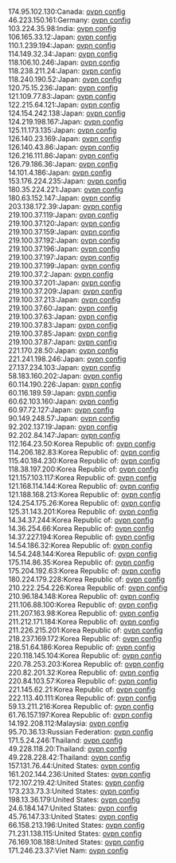 174.95.102.130:Canada: [ovpn config](vpn/174_95_102_130.ovpn)  
46.223.150.161:Germany: [ovpn config](vpn/46_223_150_161.ovpn)  
103.224.35.98:India: [ovpn config](vpn/103_224_35_98.ovpn)  
106.165.33.12:Japan: [ovpn config](vpn/106_165_33_12.ovpn)  
110.1.239.194:Japan: [ovpn config](vpn/110_1_239_194.ovpn)  
114.149.32.34:Japan: [ovpn config](vpn/114_149_32_34.ovpn)  
118.106.10.246:Japan: [ovpn config](vpn/118_106_10_246.ovpn)  
118.238.211.24:Japan: [ovpn config](vpn/118_238_211_24.ovpn)  
118.240.190.52:Japan: [ovpn config](vpn/118_240_190_52.ovpn)  
120.75.15.236:Japan: [ovpn config](vpn/120_75_15_236.ovpn)  
121.109.77.83:Japan: [ovpn config](vpn/121_109_77_83.ovpn)  
122.215.64.121:Japan: [ovpn config](vpn/122_215_64_121.ovpn)  
124.154.242.138:Japan: [ovpn config](vpn/124_154_242_138.ovpn)  
124.219.198.167:Japan: [ovpn config](vpn/124_219_198_167.ovpn)  
125.11.173.135:Japan: [ovpn config](vpn/125_11_173_135.ovpn)  
126.140.23.169:Japan: [ovpn config](vpn/126_140_23_169.ovpn)  
126.140.43.86:Japan: [ovpn config](vpn/126_140_43_86.ovpn)  
126.216.111.86:Japan: [ovpn config](vpn/126_216_111_86.ovpn)  
126.79.186.36:Japan: [ovpn config](vpn/126_79_186_36.ovpn)  
14.101.4.186:Japan: [ovpn config](vpn/14_101_4_186.ovpn)  
153.176.224.235:Japan: [ovpn config](vpn/153_176_224_235.ovpn)  
180.35.224.221:Japan: [ovpn config](vpn/180_35_224_221.ovpn)  
180.63.152.147:Japan: [ovpn config](vpn/180_63_152_147.ovpn)  
203.138.172.39:Japan: [ovpn config](vpn/203_138_172_39.ovpn)  
219.100.37.119:Japan: [ovpn config](vpn/219_100_37_119.ovpn)  
219.100.37.120:Japan: [ovpn config](vpn/219_100_37_120.ovpn)  
219.100.37.159:Japan: [ovpn config](vpn/219_100_37_159.ovpn)  
219.100.37.192:Japan: [ovpn config](vpn/219_100_37_192.ovpn)  
219.100.37.196:Japan: [ovpn config](vpn/219_100_37_196.ovpn)  
219.100.37.197:Japan: [ovpn config](vpn/219_100_37_197.ovpn)  
219.100.37.199:Japan: [ovpn config](vpn/219_100_37_199.ovpn)  
219.100.37.2:Japan: [ovpn config](vpn/219_100_37_2.ovpn)  
219.100.37.201:Japan: [ovpn config](vpn/219_100_37_201.ovpn)  
219.100.37.209:Japan: [ovpn config](vpn/219_100_37_209.ovpn)  
219.100.37.213:Japan: [ovpn config](vpn/219_100_37_213.ovpn)  
219.100.37.60:Japan: [ovpn config](vpn/219_100_37_60.ovpn)  
219.100.37.63:Japan: [ovpn config](vpn/219_100_37_63.ovpn)  
219.100.37.83:Japan: [ovpn config](vpn/219_100_37_83.ovpn)  
219.100.37.85:Japan: [ovpn config](vpn/219_100_37_85.ovpn)  
219.100.37.87:Japan: [ovpn config](vpn/219_100_37_87.ovpn)  
221.170.28.50:Japan: [ovpn config](vpn/221_170_28_50.ovpn)  
221.241.198.246:Japan: [ovpn config](vpn/221_241_198_246.ovpn)  
27.137.234.103:Japan: [ovpn config](vpn/27_137_234_103.ovpn)  
58.183.160.202:Japan: [ovpn config](vpn/58_183_160_202.ovpn)  
60.114.190.226:Japan: [ovpn config](vpn/60_114_190_226.ovpn)  
60.116.189.59:Japan: [ovpn config](vpn/60_116_189_59.ovpn)  
60.62.103.160:Japan: [ovpn config](vpn/60_62_103_160.ovpn)  
60.97.72.127:Japan: [ovpn config](vpn/60_97_72_127.ovpn)  
90.149.248.57:Japan: [ovpn config](vpn/90_149_248_57.ovpn)  
92.202.137.19:Japan: [ovpn config](vpn/92_202_137_19.ovpn)  
92.202.84.147:Japan: [ovpn config](vpn/92_202_84_147.ovpn)  
112.164.23.50:Korea Republic of: [ovpn config](vpn/112_164_23_50.ovpn)  
114.206.182.83:Korea Republic of: [ovpn config](vpn/114_206_182_83.ovpn)  
115.40.184.230:Korea Republic of: [ovpn config](vpn/115_40_184_230.ovpn)  
118.38.197.200:Korea Republic of: [ovpn config](vpn/118_38_197_200.ovpn)  
121.157.103.117:Korea Republic of: [ovpn config](vpn/121_157_103_117.ovpn)  
121.168.114.144:Korea Republic of: [ovpn config](vpn/121_168_114_144.ovpn)  
121.188.168.213:Korea Republic of: [ovpn config](vpn/121_188_168_213.ovpn)  
124.254.175.26:Korea Republic of: [ovpn config](vpn/124_254_175_26.ovpn)  
125.31.143.201:Korea Republic of: [ovpn config](vpn/125_31_143_201.ovpn)  
14.34.37.244:Korea Republic of: [ovpn config](vpn/14_34_37_244.ovpn)  
14.36.254.66:Korea Republic of: [ovpn config](vpn/14_36_254_66.ovpn)  
14.37.227.194:Korea Republic of: [ovpn config](vpn/14_37_227_194.ovpn)  
14.54.186.32:Korea Republic of: [ovpn config](vpn/14_54_186_32.ovpn)  
14.54.248.144:Korea Republic of: [ovpn config](vpn/14_54_248_144.ovpn)  
175.114.86.35:Korea Republic of: [ovpn config](vpn/175_114_86_35.ovpn)  
175.204.192.63:Korea Republic of: [ovpn config](vpn/175_204_192_63.ovpn)  
180.224.179.228:Korea Republic of: [ovpn config](vpn/180_224_179_228.ovpn)  
210.222.254.226:Korea Republic of: [ovpn config](vpn/210_222_254_226.ovpn)  
210.96.184.148:Korea Republic of: [ovpn config](vpn/210_96_184_148.ovpn)  
211.106.88.100:Korea Republic of: [ovpn config](vpn/211_106_88_100.ovpn)  
211.207.163.98:Korea Republic of: [ovpn config](vpn/211_207_163_98.ovpn)  
211.212.171.184:Korea Republic of: [ovpn config](vpn/211_212_171_184.ovpn)  
211.226.215.201:Korea Republic of: [ovpn config](vpn/211_226_215_201.ovpn)  
218.237.169.172:Korea Republic of: [ovpn config](vpn/218_237_169_172.ovpn)  
218.51.64.186:Korea Republic of: [ovpn config](vpn/218_51_64_186.ovpn)  
220.118.145.104:Korea Republic of: [ovpn config](vpn/220_118_145_104.ovpn)  
220.78.253.203:Korea Republic of: [ovpn config](vpn/220_78_253_203.ovpn)  
220.82.201.32:Korea Republic of: [ovpn config](vpn/220_82_201_32.ovpn)  
220.84.103.57:Korea Republic of: [ovpn config](vpn/220_84_103_57.ovpn)  
221.145.62.21:Korea Republic of: [ovpn config](vpn/221_145_62_21.ovpn)  
222.113.40.111:Korea Republic of: [ovpn config](vpn/222_113_40_111.ovpn)  
59.13.211.216:Korea Republic of: [ovpn config](vpn/59_13_211_216.ovpn)  
61.76.157.197:Korea Republic of: [ovpn config](vpn/61_76_157_197.ovpn)  
14.192.208.112:Malaysia: [ovpn config](vpn/14_192_208_112.ovpn)  
95.70.36.13:Russian Federation: [ovpn config](vpn/95_70_36_13.ovpn)  
171.5.24.246:Thailand: [ovpn config](vpn/171_5_24_246.ovpn)  
49.228.118.20:Thailand: [ovpn config](vpn/49_228_118_20.ovpn)  
49.228.228.42:Thailand: [ovpn config](vpn/49_228_228_42.ovpn)  
157.131.76.44:United States: [ovpn config](vpn/157_131_76_44.ovpn)  
161.202.144.236:United States: [ovpn config](vpn/161_202_144_236.ovpn)  
172.107.219.42:United States: [ovpn config](vpn/172_107_219_42.ovpn)  
173.233.73.3:United States: [ovpn config](vpn/173_233_73_3.ovpn)  
198.13.36.179:United States: [ovpn config](vpn/198_13_36_179.ovpn)  
24.6.184.147:United States: [ovpn config](vpn/24_6_184_147.ovpn)  
45.76.147.33:United States: [ovpn config](vpn/45_76_147_33.ovpn)  
66.158.213.196:United States: [ovpn config](vpn/66_158_213_196.ovpn)  
71.231.138.115:United States: [ovpn config](vpn/71_231_138_115.ovpn)  
76.169.108.188:United States: [ovpn config](vpn/76_169_108_188.ovpn)  
171.246.23.37:Viet Nam: [ovpn config](vpn/171_246_23_37.ovpn)  
